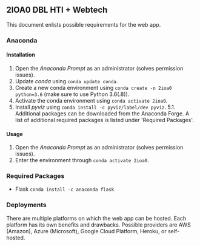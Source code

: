 ## 2IOA0 DBL HTI + Webtech
This document enlists possible requirements for the web app.

### Anaconda
#### Installation
1. Open the _Anaconda Prompt_ as an administrator (solves permission issues).
2. Update _conda_ using ```conda update conda```.
3. Create a new conda environment using ```conda create -n 2ioa0 python=3.6``` (make sure to use Python 3.6(.8)).
4. Activate the conda environment using ```conda activate 2ioa0```.
5. Install _pyviz_ using ```conda install -c pyviz/label/dev pyviz```.
5.1. Additional packages can be downloaded from the Anaconda Forge. A list of additional required packages is listed under 'Required Packages'.

#### Usage
1. Open the _Anaconda Prompt_ as an administrator (solves permission issues).
2. Enter the environment through ```conda activate 2ioa0```.

### Required Packages
- Flask ```conda install -c anaconda flask```

### Deployments
There are multiple platforms on which the web app can be hosted. Each platform has its own benefits and drawbacks. Possible providers are AWS (Amazon), Azure (Microsoft), Google Cloud Platform, Heroku, or self-hosted.
